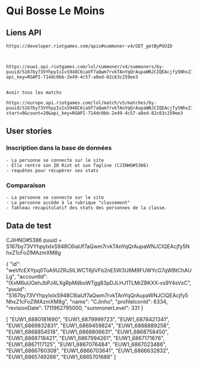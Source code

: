 # Qui Bosse Le Moins

## Liens API

    https://developer.riotgames.com/apis#summoner-v4/GET_getByPUUID



    https://euw1.api.riotgames.com/lol/summoner/v4/summoners/by-puuid/S167by73VYhpyIxIxS948C6iaUf7aQwm7rvkTAnYqQrAupaWNJCIQEAcjfy5NhxZ1cFoZlMAzmXM8g?api_key=RGAPI-714dc0bb-2e49-4c57-a8ed-82c63c259ee3


    Avoir tous les matchs

    https://europe.api.riotgames.com/lol/match/v5/matches/by-puuid/S167by73VYhpyIxIxS948C6iaUf7aQwm7rvkTAnYqQrAupaWNJCIQEAcjfy5NhxZ1cFoZlMAzmXM8g/ids?start=0&count=20&api_key=RGAPI-714dc0bb-2e49-4c57-a8ed-82c63c259ee3


## User stories 

### Inscription dans la base de données

    - La personne se connecte sur le site
    - Elle rentre son ID Riot et son Tagline (CJINHO#5386)
    - requêtes pour récupèrer ses stats

### Comparaison

    - La personne se connecte sur le site
    - La personne accède à la rubrique "classement"
    - Tableau récapitulatif des stats des personnes de la classe.

## Data de test

CJIHNO#5386
puuid = S167by73VYhpyIxIxS948C6iaUf7aQwm7rvkTAnYqQrAupaWNJCIQEAcjfy5NhxZ1cFoZlMAzmXM8g


{
    "id": "weVfcEXYpq0ToA9UZRu5ILWCT6jlVFb2nE5W3U6M9FUWYcG7qWBtChAULg",
    "accountId": "lXxM6uUOehJbPJ4LXgRpMdboWTgg83pDJLHJ1TLMrZBKXX-xs9Y4sVxC",
    "puuid": "S167by73VYhpyIxIxS948C6iaUf7aQwm7rvkTAnYqQrAupaWNJCIQEAcjfy5NhxZ1cFoZlMAzmXM8g",
    "name": "CJinho",
    "profileIconId": 6334,
    "revisionDate": 1711962795000,
    "summonerLevel": 331
}

[
    "EUW1_6880181690",
    "EUW1_6879999723",
    "EUW1_6878421341",
    "EUW1_6869832831",
    "EUW1_6869459824",
    "EUW1_6868889258",
    "EUW1_6868854518",
    "EUW1_6868806631",
    "EUW1_6868758450",
    "EUW1_6868718421",
    "EUW1_6867994261",
    "EUW1_6867171676",
    "EUW1_6867117125",
    "EUW1_6867076484",
    "EUW1_6867023486",
    "EUW1_6866760308",
    "EUW1_6866703641",
    "EUW1_6866632832",
    "EUW1_6865749286",
    "EUW1_6865701688"
]

